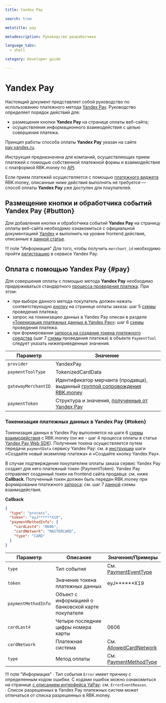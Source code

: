 ```yaml
---
title: Yandex Pay

search: true

metatitle: pay

metadescription: Руководство разработчика

language_tabs:
  - shell

category: Developer guide

---
```


# Yandex Pay 

Настоящий документ представляет собой руководство по использованию платежного метода [Yandex Pay](https://pay.yandex.ru). Руководство определяет порядок действий для:

* размещения кнопки **Yandex Pay** на странице оплаты веб-сайта;
* осуществления информационного взаимодействия c целью совершения платежа.

Принцип работы способа оплаты **Yandex Pay** указан на сайте [pay.yandex.ru](https://pay.yandex.ru).

Инструкция предназначена для компаний, осуществляющих прием платежей с помощью собственной платежной формы и взаимодействия с платформой RBK.money по [API](https://developer.rbk.money/api/).

Если прием платежей осуществляется с помощью [платежного виджета](https://rbk.money/payment-solutions/) RBK.money, описанные ниже действия выполнять не требуется — способ оплаты **Yandex Pay** уже доступен для покупателей.

## Размещение кнопки и обработчика событий Yandex Pay {#button}

Для добавления кнопки и обработчика событий **Yandex Pay** на страницу оплаты веб-сайта необходимо ознакомиться с официальной документацией [Yandex](https://yandex.ru/dev/yandex-pay/doc/index.html) и выполнить на уровне frontend действия, описанные в [данной статье](https://yandex.ru/dev/yandex-pay/doc/tutorial/index.html).

!!! note "Информация"
    Для того, чтобы получить `merchant_id` необходимо пройти [регистрацию](https://yandex.ru/dev/yandex-pay/doc/integration-tutorial/index.html) в сервисе Yandex Pay.

## Оплата с помощью Yandex Pay {#pay}

Для совершения оплаты с помощью метода **Yandex Pay** необходимо придерживаться стандартного [процесса проведения платежа](../overview.md#payScheme). При этом:

* при выборе данного метода покупатель должен нажать соответствующую [кнопку](#button) на странице оплаты заказа: шаг 5 [схемы](../overview.md#payScheme) проведения платежа;
* запрос на токенизацию данных в Yandex Pay описан в разделе [«Токенизация платежных данных в Yandex Pay»](#token): шаг 6 [схемы](../overview.md#payScheme) проведения платежа.
* при формировании [запроса на создание токена платежного средства](https://developer.rbk.money/api/#operation/createPaymentResource) (шаг 7 [схемы](../overview.md#payScheme) проведения платежа) в объекте `PaymentTool` следует указать нижеприведенные значения.

| Параметр | Значение |
|---------|----------|
|`provider`|YandexPay|
|`paymentToolType`|TokenizedCardData|
|`gatewayMerchantID`| Идентификатор мерчанта (продавца), выданный [группой сопровождения RBK.money](mailto:support@rbk.money) |
|`paymentToken`| Структура и значения, [полученные от Yandex Pay](#token)|

### Токенизация платежных данных в Yandex Pay {#token}

Токенизация данных в Yandex Pay выполняется на шаге 6 [схемы взаимодействия](../overview.md#payScheme) с RBK.money (он же - шаг 4 процесса оплаты в статье [Yandex Pay Web SDK](//yandex.ru/dev/yandex-pay/doc/index.html)). Получение токена осуществляется путем передачи `paymentData` сервису Yandex Pay: см. в [инструкции](https://yandex.ru/dev/yandex-pay/doc/tutorial/index.html) шаги «Создайте новый экземпляр платежа» и «Создайте кнопку Yandex Pay».

В случае подтверждения покупателем оплаты заказа сервис Yandex Pay создает для него платежный токен (PaymentToken). Yandex Pay отправляет созданный токен на frontend сайта продавца: см. ниже **Callback**. Полученный токен должен быть передан RBK.money при формировании платежного [запроса](https://developer.rbk.money/api/#operation/createPaymentResource): см. шаг 7 [данной](../overview.md#payScheme) схемы взаимодействия.

**Сallback**

```json
{
  "type": "process",
  "token": "eyJ******X19",
  "paymentMethodInfo": {
    "cardLast4": "0606",
    "cardNetwork": "MASTERCARD",
    "type": "CARD"
  }
}
```

| Параметр | Описание | Значения/Примеры |
|---------|----------|----------|
|`type`|Тип события|См. [PaymentEventType](https://yandex.ru/dev/yandex-pay/doc/method-reference/yapay/index.html#enums)|
|`token`|Значение токена платежных данных|eyJ******X19|
|`paymentMethodInfo`| Объект с информацией о банковской карте покупателя| |----------|
|`cardLast4`| Четыре последние цифры номера карты|0606|
|`cardNetwork`| Платежная система |См. [AllowedCardNetwork](https://yandex.ru/dev/yandex-pay/doc/method-reference/yapay/index.html#enums)|
|`type`| Метод оплаты | См. [PaymentMethodType](https://yandex.ru/dev/yandex-pay/doc/method-reference/yapay/index.html#enums)|

!!! note "Информация"
    ∙ Тип события `Error` имеет причину с определенным кодом ошибки. C кодами ошибок можно ознакомиться на странице [с описанием интерфейса YaPay](https://yandex.ru/dev/yandex-pay/doc/method-reference/interfejjs-yapay/index.html): см. `ErrorEventReason`.</br>
    ∙ Список разрешенных в Yandex Pay платежных систем может отличаться от списка разрешенных в RBK.money.

